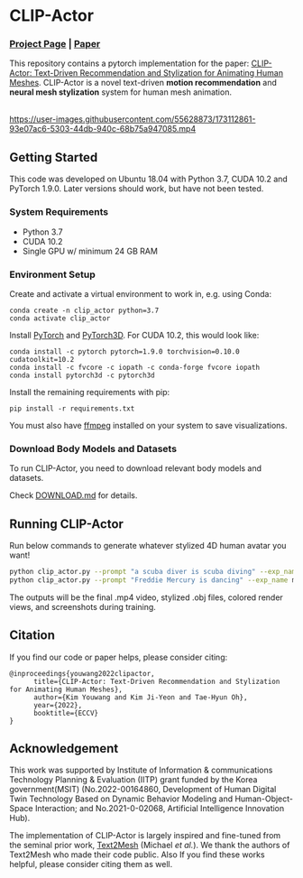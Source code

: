 # CLIP-Actor 
### [Project Page](https://clip-actor.github.io) | [Paper](https://arxiv.org/abs/2206.04382)
This repository contains a pytorch implementation for the paper: [CLIP-Actor: Text-Driven Recommendation and Stylization for Animating Human Meshes](https://arxiv.org/abs/2206.04382). CLIP-Actor is a novel text-driven **motion recommendation** and **neural mesh stylization** system for human mesh animation.<br><br>

https://user-images.githubusercontent.com/55628873/173112861-93e07ac6-5303-44db-940c-68b75a947085.mp4

## Getting Started
This code was developed on Ubuntu 18.04 with Python 3.7, CUDA 10.2 and PyTorch 1.9.0. Later versions should work, but have not been tested.

### System Requirements
- Python 3.7
- CUDA 10.2
- Single GPU w/ minimum 24 GB RAM

### Environment Setup
Create and activate a virtual environment to work in, e.g. using Conda:
```
conda create -n clip_actor python=3.7
conda activate clip_actor
```

Install [PyTorch](https://pytorch.org/) and [PyTorch3D](https://github.com/facebookresearch/pytorch3d/blob/main/INSTALL.md). For CUDA 10.2, this would look like:
```
conda install -c pytorch pytorch=1.9.0 torchvision=0.10.0 cudatoolkit=10.2
conda install -c fvcore -c iopath -c conda-forge fvcore iopath
conda install pytorch3d -c pytorch3d
```

Install the remaining requirements with pip:
```
pip install -r requirements.txt
```

You must also have [ffmpeg](https://ffmpeg.org/) installed on your system to save visualizations.

### Download Body Models and Datasets
To run CLIP-Actor, you need to download relevant body models and datasets. 

Check [DOWNLOAD.md](datasets/DOWNLOAD.md) for details.

## Running CLIP-Actor
Run below commands to generate whatever stylized 4D human avatar you want! 
```bash
python clip_actor.py --prompt "a scuba diver is scuba diving" --exp_name scuba_diving
python clip_actor.py --prompt "Freddie Mercury is dancing" --exp_name mercury_dancing
```
The outputs will be the final .mp4 video, stylized .obj files, colored render views, and screenshots during training.

## Citation
If you find our code or paper helps, please consider citing:
```
@inproceedings{youwang2022clipactor,
      title={CLIP-Actor: Text-Driven Recommendation and Stylization for Animating Human Meshes},
      author={Kim Youwang and Kim Ji-Yeon and Tae-Hyun Oh},
      year={2022},
      booktitle={ECCV}
}
```

## Acknowledgement
This work was supported by Institute of Information & communications Technology Planning & Evaluation (IITP) 
grant funded by the Korea government(MSIT) (No.2022-00164860, Development of Human Digital Twin Technology Based on Dynamic Behavior Modeling and Human-Object-Space Interaction; and No.2021-0-02068, Artificial Intelligence Innovation Hub).

The implementation of CLIP-Actor is largely inspired and fine-tuned from the seminal prior work, [Text2Mesh](https://github.com/threedle/text2mesh) (Michael _et al._).
We thank the authors of Text2Mesh who made their code public. Also If you find these works helpful, please consider citing them as well.


